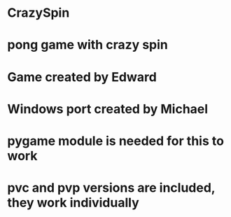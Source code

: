 # CrazySpin
# pong game with crazy spin
# Game created by Edward
# Windows port created by Michael
# pygame module is needed for this to work
# pvc and pvp versions are included, they work individually
